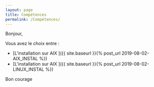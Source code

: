```yaml
---
layout: page
title: Compétences
permalink: /Compétences/
---
```

Bonjour,

Vous avez le choix entre :

- [L'installation sur AIX ]({{ site.baseurl }}{% post_url 2019-08-02-AIX_INSTAL %})
- [L'installation sur AIX ]({{ site.baseurl }}{% post_url 2019-08-02-LINUX_INSTAL %})

Bon courage
